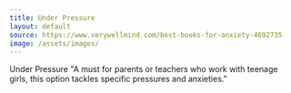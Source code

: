 ```yaml
---
title: Under Pressure
layout: default
source: https://www.verywellmind.com/best-books-for-anxiety-4692735
image: /assets/images/
---
```

Under Pressure
"A must for parents or teachers who work with teenage girls, this option tackles specific pressures and anxieties."
